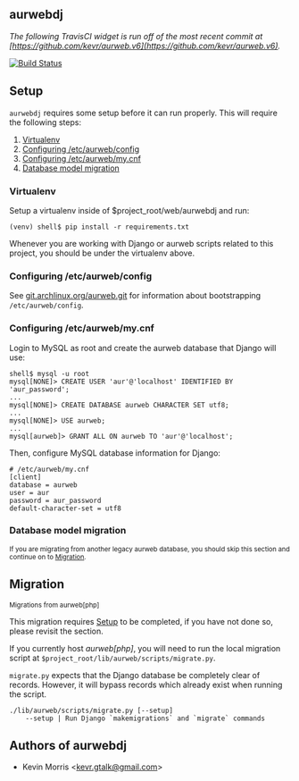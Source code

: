 <span id="top">aurwebdj</span>
------------------------------

_The following TravisCI widget is run off of the most recent commit at [https://github.com/kevr/aurweb.v6](https://github.com/kevr/aurweb.v6)._

[![Build Status](https://travis-ci.com/kevr/aurweb.v6.svg?branch=master)](https://travis-ci.com/kevr/aurweb.v6)

<span id="setup">Setup</span>
-----------------------------

`aurwebdj` requires some setup before it can run properly. This will
require the following steps:

1. [Virtualenv](#virtualenv)
2. [Configuring /etc/aurweb/config](#config_config)
3. [Configuring /etc/aurweb/my.cnf](#my_config)
4. [Database model migration](#model_migrate)

### <span id="#virtualenv">Virtualenv</span>

Setup a virtualenv inside of $project_root/web/aurwebdj and run:

	(venv) shell$ pip install -r requirements.txt

Whenever you are working with Django or aurweb scripts related
to this project, you should be under the virtualenv above.

### <span id="config_config">Configuring /etc/aurweb/config</span>

See [git.archlinux.org/aurweb.git](https://git.archlinux.org/aurweb.git/)
for information about bootstrapping `/etc/aurweb/config`.

### <span id="my_config">Configuring /etc/aurweb/my.cnf</span>

Login to MySQL as root and create the aurweb database that
Django will use:

	shell$ mysql -u root
	mysql[NONE]> CREATE USER 'aur'@'localhost' IDENTIFIED BY 'aur_password';
	...
	mysql[NONE]> CREATE DATABASE aurweb CHARACTER SET utf8;
	...
	mysql[NONE]> USE aurweb;
	...
	mysql[aurweb]> GRANT ALL ON aurweb TO 'aur'@'localhost'; 

Then, configure MySQL database information for Django:

	# /etc/aurweb/my.cnf
	[client]
	database = aurweb
	user = aur
	password = aur_password
	default-character-set = utf8

### <span id="model_migrate">Database model migration</span>

<small>If you are migrating from another legacy aurweb database, you should
skip this section and continue on to [Migration](#migrate).</small>

<span id="migrate">Migration</span>
-----------------------------------

<small>Migrations from aurweb[php]</small>

This migration requires [Setup](#setup) to be completed, if you have
not done so, please revisit the section.

If you currently host *aurweb[php]*, you will need to run the local
migration script at `$project_root/lib/aurweb/scripts/migrate.py`.

`migrate.py` expects that the Django database be completely clear
of records. However, it will bypass records which already exist
when running the script.

	./lib/aurweb/scripts/migrate.py [--setup]
		--setup | Run Django `makemigrations` and `migrate` commands


Authors of aurwebdj
-------------------

* Kevin Morris &lt;kevr.gtalk@gmail.com&gt;


